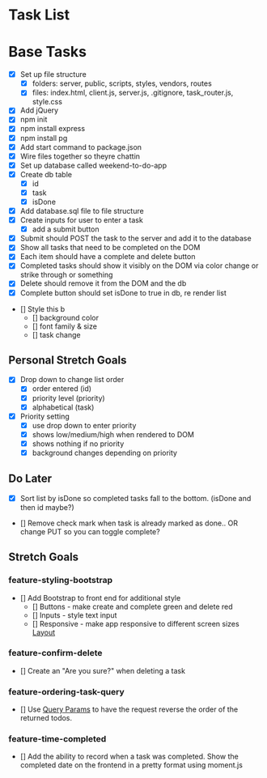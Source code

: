 # Task List

# Base Tasks

- [x] Set up file structure
  - [x] folders: server, public, scripts, styles, vendors, routes
  - [x] files: index.html, client.js, server.js, .gitignore, task_router.js, style.css
- [x] Add jQuery
- [x] npm init
- [x] npm install express
- [x] npm install pg
- [x] Add start command to package.json
- [x] Wire files together so theyre chattin
- [x] Set up database called weekend-to-do-app
- [x] Create db table
  - [x] id
  - [x] task
  - [x] isDone
- [x] Add database.sql file to file structure
- [x] Create inputs for user to enter a task
  - [x] add a submit button
- [x] Submit should POST the task to the server and add it to the database
- [x] Show all tasks that need to be completed on the DOM
- [x] Each item should have a complete and delete button
- [x] Completed tasks should show it visibly on the DOM via color change or strike through or something
- [x] Delete should remove it from the DOM and the db
- [x] Complete button should set isDone to true in db, re render list
- [] Style this b
  - [] background color
  - [] font family & size
  - [] task change

## Personal Stretch Goals

- [x] Drop down to change list order
  - [x] order entered (id)
  - [x] priority level (priority)
  - [x] alphabetical (task)
- [x] Priority setting
  - [x] use drop down to enter priority
  - [x] shows low/medium/high when rendered to DOM
  - [x] shows nothing if no priority
  - [x] background changes depending on priority

## Do Later

- [x] Sort list by isDone so completed tasks fall to the bottom. (isDone and then id maybe?)
- [] Remove check mark when task is already marked as done.. OR change PUT so you can toggle complete?

## Stretch Goals

### feature-styling-bootstrap

- [] Add Bootstrap to front end for additional style
  - [] Buttons - make create and complete green and delete red
  - [] Inputs - style text input
  - [] Responsive - make app responsive to different screen sizes [Layout](https://getbootstrap.com/docs/4.1/layout/overview/)

### feature-confirm-delete

- [] Create an "Are you sure?" when deleting a task

### feature-ordering-task-query

- [] Use [Query Params](https://expressjs.com/en/api.html#req.query) to have the request reverse the order of the returned todos.

### feature-time-completed

- [] Add the ability to record when a task was completed. Show the completed date on the frontend in a pretty format using moment.js
